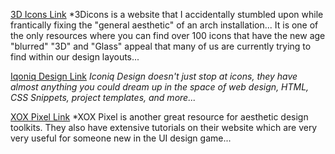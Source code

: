 [3D Icons Link](https://3dicons.co/)
*3Dicons is a website that I accidentally stumbled upon while frantically fixing the "general aesthetic" of an arch installation... It is one of the only resources where you can find over 100 icons that have the new age "blurred" "3D" and "Glass" appeal that many of us are currently trying to find within our design layouts... 

[Iqoniq Design Link](https://iqonic.design/)
*Iconiq Design doesn't just stop at icons, they have almost anything you could dream up in the space of web design, HTML, CSS Snippets, project templates, and more...*

[XOX Pixel Link](https://www.xopixel.com)
*XOX Pixel is another great resource for aesthetic design toolkits. They also have extensive tutorials on their website which are very very useful for someone new in the UI design game... 



